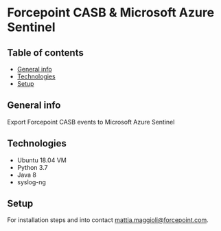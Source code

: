 #  Forcepoint CASB & Microsoft Azure Sentinel
## Table of contents
* [General info](#general-info)
* [Technologies](#technologies)
* [Setup](#setup)

## General info
Export Forcepoint CASB events to Microsoft Azure Sentinel

## Technologies
* Ubuntu 18.04 VM
* Python 3.7 
* Java 8
* syslog-ng

## Setup
For installation steps and into contact mattia.maggioli@forcepoint.com.